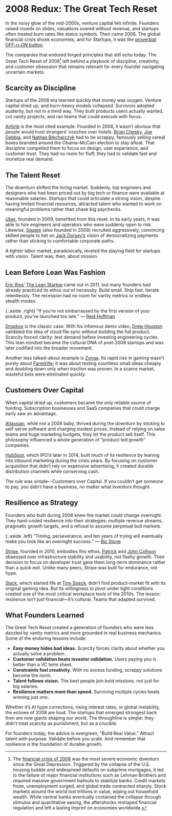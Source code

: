 # 2008 Redux: The Great Tech Reset

In the noisy glow of the mid-2000s, venture capital felt infinite. Founders raised rounds on slides, valuations soared without revenue, and startups often treated burn rates like status symbols. Then came 2008. The global financial crisis shook economies, and for Startups, it was the [proverbial OFF-n-ON button](/2025/have-you-tried-turning-it-off-and-on-again/).

The companies that endured forged principles that still echo today. The Great Tech Reset of 2008[^2008FinancialCrisis] left behind a playbook of discipline, creativity, and customer obsession that remains relevant for every founder navigating uncertain markets.

## Scarcity as Discipline

Startups of the 2008 era learned quickly that money was oxygen. Venture capital dried up, and burn-heavy models collapsed. Survivors adopted austerity, but not in a timid way. They built products users actually wanted, cut vanity projects, and ran teams that could execute with focus.  

[Airbnb](https://www.airbnb.com) is the most cited example. Founded in 2008, it wasn’t obvious that people would trust strangers’ couches over hotels. [Brian Chesky](https://en.wikipedia.org/wiki/Brian_Chesky), [Joe Gebbia](https://en.wikipedia.org/wiki/Joe_Gebbia), and [Nathan Blecharczyk](https://en.wikipedia.org/wiki/Nathan_Blecharczyk) had to be scrappy; famously selling cereal boxes branded around the Obama–McCain election to stay afloat. That discipline compelled them to focus on design, user experience, and customer trust. They had no room for fluff; they had to validate fast and monetize real demand.

## The Talent Reset

The downturn shifted the hiring market. Suddenly, top engineers and designers who had been priced out by big tech or finance were available at reasonable salaries. Startups that could articulate a strong vision, despite having limited financial resources, attracted talent who wanted to work on meaningful problems rather than chase big paychecks.

[Uber](https://www.uber.com), founded in 2009, benefited from this reset. In its early years, it was able to hire engineers and operators who were suddenly open to risk. Likewise, [Square](https://squareup.com/) (also founded in 2009) recruited aggressively, convincing skilled people to bet on [Jack Dorsey’s](https://en.wikipedia.org/wiki/Jack_Dorsey) vision of democratizing payments rather than sticking to comfortable corporate paths.

A tighter labor market, paradoxically, leveled the playing field for startups with vision. Talent was, then, about mission.

## Lean Before Lean Was Fashion

[Eric Ries’](https://en.wikipedia.org/wiki/Eric_Ries) [The Lean Startup](https://en.wikipedia.org/wiki/The_Lean_Startup) came out in 2011, but many founders had already practiced its ethos out of necessity. Build small. Ship fast. Iterate relentlessly. The recession had no room for vanity metrics or endless stealth modes.

{:.aside .right}
“If you’re not embarrassed by the first version of your product, you’ve launched too late.” — [Reid Hoffman](https://en.wikipedia.org/wiki/Reid_Hoffman)

[Dropbox](https://www.dropbox.com) is the classic case. With his infamous demo video, [Drew Houston](https://en.wikipedia.org/wiki/Drew_Houston) validated the idea of cloud file sync without building the full product. Scarcity forced clarity: test demand before investing engineering cycles. This lean mindset became the cultural DNA of post-2008 startups and was later codified into the broader movement.

Another less talked-about example is [Zynga](https://www.zynga.com). Its rapid rise in gaming wasn’t purely about [FarmVille](https://en.wikipedia.org/wiki/FarmVille); it was about testing countless small ideas cheaply and doubling down only when traction was proven. In a scarce market, wasteful bets were eliminated quickly.

## Customers Over Capital

When capital dried up, customers became the only reliable source of funding. Subscription businesses and SaaS companies that could charge early saw an advantage.

[Atlassian](https://www.atlassian.com), while not a 2008 baby, thrived during the downturn by sticking to self-serve software and charging modest prices. Instead of relying on sales teams and huge marketing budgets, they let the product sell itself. This philosophy influenced a whole generation of “product-led growth” companies.

[HubSpot](https://www.hubspot.com), which IPO’d later in 2014, built much of its resilience by leaning into inbound marketing during the crisis years. By focusing on customer acquisition that didn’t rely on expensive advertising, it created durable distribution channels while conserving cash.

The rule was simple—Customers over Capital. If you couldn’t get someone to pay, you didn’t have a business, no matter what investors thought.

## Resilience as Strategy

Founders who built during 2008 knew the market could change overnight. They hard-coded resilience into their strategies: multiple revenue streams, pragmatic growth targets, and a refusal to assume perpetual bull markets.

{:.aside .left}
“Timing, perseverance, and ten years of trying will eventually make you look like an overnight success.” — [Biz Stone](https://en.wikipedia.org/wiki/Biz_Stone)

[Stripe](https://stripe.com/), founded in 2010, embodies this ethos. [Patrick](https://en.wikipedia.org/wiki/Patrick_Collison) and [John Collison](https://en.wikipedia.org/wiki/John_Collison) obsessed over infrastructure stability and usability, not flashy growth. Their decision to focus on developer trust gave them long-term dominance rather than a quick exit. Unlike many peers, Stripe was built for endurance, not hype.

[Slack](https://slack.com/), which started life at [Tiny Speck](https://en.wikipedia.org/wiki/Slack_Technologies), didn’t find product-market fit with its original gaming idea. But its willingness to pivot under tight conditions created one of the most critical workplace tools of the 2010s. The lesson: resilience isn’t just financial—it’s cultural. Teams that adapted survived.

## What Founders Learned

The Great Tech Reset created a generation of founders who were less dazzled by vanity metrics and more grounded in real business mechanics. Some of the enduring lessons include:

- **Easy money hides bad ideas.** Scarcity forces clarity about whether you actually solve a problem.  
- **Customer validation beats investor validation.** Users paying you is better than a VC term sheet.  
- **Constraints fuel creativity.** With no excess funding, scrappy solutions become the norm.  
- **Talent follows vision.** The best people join bold missions, not just for big salaries.  
- **Resilience matters more than speed.** Surviving multiple cycles beats winning just one.

Whether it’s AI hype corrections, rising interest rates, or global instability, the echoes of 2008 are loud. The startups that emerged strongest back then are now giants shaping our world. The throughline is simple: they didn’t treat scarcity as punishment, but as a crucible.  

For founders today, the advice is evergreen, “Build Real Value.” Attract talent with purpose. Validate before you scale. And remember that resilience is the foundation of durable growth.

[^2008FinancialCrisis]: The [financial crisis of 2008](https://en.wikipedia.org/wiki/2008_financial_crisis) was the most severe economic downturn since the Great Depression. Triggered by the collapse of the U.S. housing bubble and widespread defaults on subprime mortgages, it led to the failure of major financial institutions such as Lehman Brothers and required massive government bailouts to stabilize banks. Credit markets froze, unemployment surged, and global trade contracted sharply. Stock markets around the world lost trillions in value, wiping out household wealth. While central banks eventually contained the collapse through stimulus and quantitative easing, the aftershocks reshaped financial regulation and left a lasting imprint on economies worldwide.